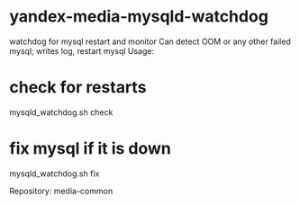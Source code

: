 # yandex-media-mysqld-watchdog
watchdog for mysql restart and monitor
Can detect OOM or any other failed mysql; writes log, restart mysql
Usage:

# check for restarts
mysqld_watchdog.sh check
# fix mysql if it is down
mysqld_watchdog.sh fix

Repository: media-common
